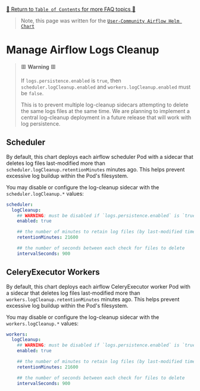 [🔗 Return to `Table of Contents` for more FAQ topics 🔗](https://github.com/santosr2/airflow-community-chart/tree/main/charts/airflow#frequently-asked-questions)

> Note, this page was written for the [`User-Community Airflow Helm Chart`](https://github.com/santosr2/airflow-community-chart/tree/main/charts/airflow)

# Manage Airflow Logs Cleanup

> 🟥 __Warning__ 🟥
>
> If `logs.persistence.enabled` is `true`, then `scheduler.logCleanup.enabled` and `workers.logCleanup.enabled` must be `false`.
>
> This is to prevent multiple log-cleanup sidecars attempting to delete the same logs files at the same time.
> We are planning to implement a central log-cleanup deployment in a future release that will work with log persistence.

## Scheduler

By default, this chart deploys each airflow scheduler Pod with a sidecar that deletes log files last-modified more than `scheduler.logCleanup.retentionMinutes` minutes ago.
This helps prevent excessive log buildup within the Pod's filesystem.

You may disable or configure the log-cleanup sidecar with the `scheduler.logCleanup.*` values:

```yaml
scheduler:
  logCleanup:
    ## WARNING: must be disabled if `logs.persistence.enabled` is `true`
    enabled: true

    ## the number of minutes to retain log files (by last-modified time)
    retentionMinutes: 21600

    ## the number of seconds between each check for files to delete
    intervalSeconds: 900
```

## CeleryExecutor Workers

By default, this chart deploys each airflow CeleryExecutor worker Pod with a sidecar that deletes log files last-modified more than `workers.logCleanup.retentionMinutes` minutes ago.
This helps prevent excessive log buildup within the Pod's filesystem.

You may disable or configure the log-cleanup sidecar with the `workers.logCleanup.*` values:

```yaml
workers:
  logCleanup:
    ## WARNING: must be disabled if `logs.persistence.enabled` is `true`
    enabled: true

    ## the number of minutes to retain log files (by last-modified time)
    retentionMinutes: 21600

    ## the number of seconds between each check for files to delete
    intervalSeconds: 900
```